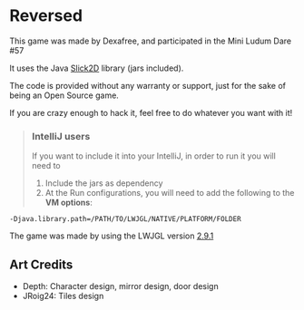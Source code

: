 # Reversed
This game was made by Dexafree, and participated in the Mini Ludum Dare #57

It uses the Java [Slick2D](http://slick.ninjacave.com/) library (jars included).

The code is provided without any warranty or support, just for the sake of being an Open Source game.

If you are crazy enough to hack it, feel free to do whatever you want with it!

> ### IntelliJ users
> If you want to include it into your IntelliJ, in order to run it you will need to
> 1. Include the jars as dependency
> 2. At the Run configurations, you will need to add the following to the **VM options**:

```
-Djava.library.path=/PATH/TO/LWJGL/NATIVE/PLATFORM/FOLDER
```

The game was made by using the LWJGL version [2.9.1](http://sourceforge.net/projects/java-game-lib/files/Official%20Releases/LWJGL%202.9.1/)


## Art Credits
* Depth: Character design, mirror design, door design
* JRoig24: Tiles design
